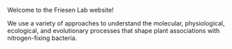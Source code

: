 Welcome to the Friesen Lab website!

We use a variety of approaches to understand the molecular, physiological, ecological, and evolutionary processes that shape plant associations with nitrogen-fixing bacteria.
